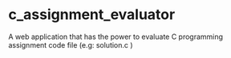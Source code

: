 # c_assignment_evaluator
A web application that has the power to evaluate C programming assignment code file (e.g: solution.c )
